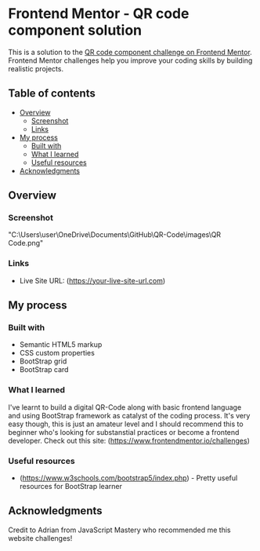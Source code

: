 # Frontend Mentor - QR code component solution

This is a solution to the [QR code component challenge on Frontend Mentor](https://www.frontendmentor.io/challenges/qr-code-component-iux_sIO_H). Frontend Mentor challenges help you improve your coding skills by building realistic projects. 

## Table of contents

- [Overview](#overview)
  - [Screenshot](#screenshot)
  - [Links](#links)
- [My process](#my-process)
  - [Built with](#built-with)
  - [What I learned](#what-i-learned)
  - [Useful resources](#useful-resources)
- [Acknowledgments](#acknowledgments)


## Overview

### Screenshot
"C:\Users\user\OneDrive\Documents\GitHub\QR-Code\images\QR Code.png"

### Links
- Live Site URL: (https://your-live-site-url.com)



## My process

### Built with
- Semantic HTML5 markup
- CSS custom properties
- BootStrap grid
- BootStrap card

### What I learned
I've learnt to build a digital QR-Code along with basic frontend language and using BootStrap framework as catalyst of the coding process. It's very easy though, this is just an amateur level and I should recommend this to beginner who's looking for substanstial practices or become a frontend developer. Check out this site: (https://www.frontendmentor.io/challenges)

### Useful resources
- (https://www.w3schools.com/bootstrap5/index.php) - Pretty useful resources for BootStrap learner



## Acknowledgments

Credit to Adrian from JavaScript Mastery who recommended me this website challenges!

